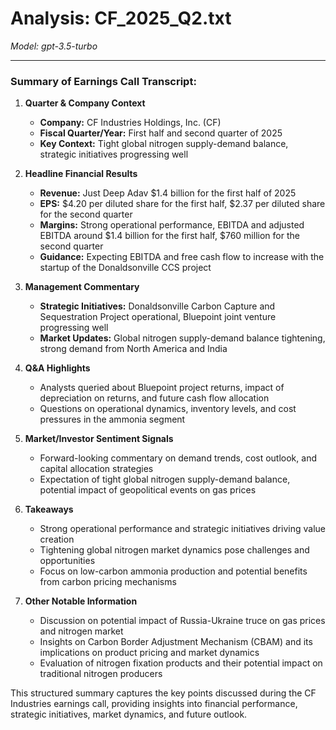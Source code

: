 # Analysis: CF_2025_Q2.txt

*Model: gpt-3.5-turbo*

---

### Summary of Earnings Call Transcript:

1. **Quarter & Company Context**
   - **Company:** CF Industries Holdings, Inc. (CF)
   - **Fiscal Quarter/Year:** First half and second quarter of 2025
   - **Key Context:** Tight global nitrogen supply-demand balance, strategic initiatives progressing well

2. **Headline Financial Results**
   - **Revenue:** Just Deep Adav $1.4 billion for the first half of 2025
   - **EPS:** $4.20 per diluted share for the first half, $2.37 per diluted share for the second quarter
   - **Margins:** Strong operational performance, EBITDA and adjusted EBITDA around $1.4 billion for the first half, $760 million for the second quarter
   - **Guidance:** Expecting EBITDA and free cash flow to increase with the startup of the Donaldsonville CCS project

3. **Management Commentary**
   - **Strategic Initiatives:** Donaldsonville Carbon Capture and Sequestration Project operational, Bluepoint joint venture progressing well
   - **Market Updates:** Global nitrogen supply-demand balance tightening, strong demand from North America and India

4. **Q&A Highlights**
   - Analysts queried about Bluepoint project returns, impact of depreciation on returns, and future cash flow allocation
   - Questions on operational dynamics, inventory levels, and cost pressures in the ammonia segment

5. **Market/Investor Sentiment Signals**
   - Forward-looking commentary on demand trends, cost outlook, and capital allocation strategies
   - Expectation of tight global nitrogen supply-demand balance, potential impact of geopolitical events on gas prices

6. **Takeaways**
   - Strong operational performance and strategic initiatives driving value creation
   - Tightening global nitrogen market dynamics pose challenges and opportunities
   - Focus on low-carbon ammonia production and potential benefits from carbon pricing mechanisms

7. **Other Notable Information**
   - Discussion on potential impact of Russia-Ukraine truce on gas prices and nitrogen market
   - Insights on Carbon Border Adjustment Mechanism (CBAM) and its implications on product pricing and market dynamics
   - Evaluation of nitrogen fixation products and their potential impact on traditional nitrogen producers

This structured summary captures the key points discussed during the CF Industries earnings call, providing insights into financial performance, strategic initiatives, market dynamics, and future outlook.